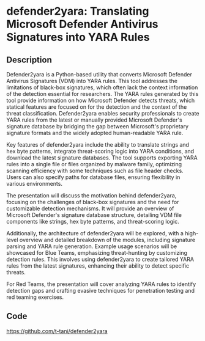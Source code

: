 # defender2yara: Translating Microsoft Defender Antivirus Signatures into YARA Rules

## Description
Defender2yara is a Python-based utility that converts Microsoft Defender Antivirus Signatures (VDM) into YARA rules. This tool addresses the limitations of black-box signatures, which often lack the context information of the detection essential for researchers. The YARA rules generated by this tool provide information on how Microsoft Defender detects threats, which statical features are focused on for the detection and the context of the threat classification. Defender2yara enables security professionals to create YARA rules from the latest or manually provided Microsoft Defender's signature database by bridging the gap between Microsoft's proprietary signature formats and the widely adopted human-readable YARA rule.

Key features of defender2yara include the ability to translate strings and hex byte patterns, integrate threat-scoring logic into YARA conditions, and download the latest signature databases. The tool supports exporting YARA rules into a single file or files organized by malware family, optimizing scanning efficiency with some techniques such as file header checks. Users can also specify paths for database files, ensuring flexibility in various environments.

The presentation will discuss the motivation behind defender2yara, focusing on the challenges of black-box signatures and the need for customizable detection mechanisms. It will provide an overview of Microsoft Defender's signature database structure, detailing VDM file components like strings, hex byte patterns, and threat-scoring logic.

Additionally, the architecture of defender2yara will be explored, with a high-level overview and detailed breakdown of the modules, including signature parsing and YARA rule generation. Example usage scenarios will be showcased for Blue Teams, emphasizing threat-hunting by customizing detection rules. This involves using defender2yara to create tailored YARA rules from the latest signatures, enhancing their ability to detect specific threats.

For Red Teams, the presentation will cover analyzing YARA rules to identify detection gaps and crafting evasive techniques for penetration testing and red teaming exercises.

## Code
https://github.com/t-tani/defender2yara
